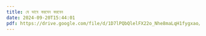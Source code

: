 ```yaml
---
title: যে ভাবে করবেন করবেন
date: 2024-09-20T15:44:01
pdf: https://drive.google.com/file/d/1D7lPQbQlelFX22o_Nhe8maLqH1fygxao/view?usp=sharing
---
```

